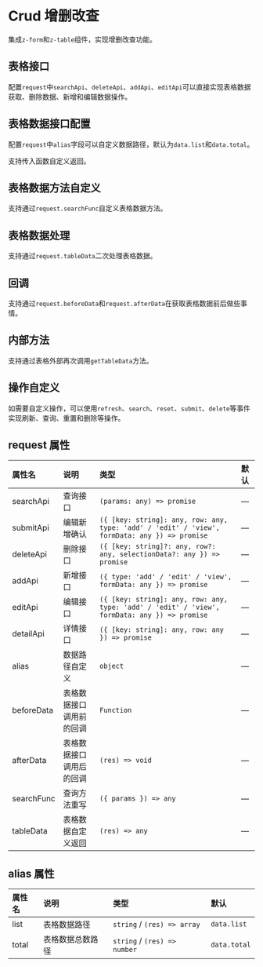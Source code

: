 # Crud 增删改查

集成`z-form`和`z-table`组件，实现增删改查功能。

## 表格接口

配置`request`中`searchApi`、`deleteApi`、`addApi`、`editApi`可以直接实现表格数据获取、删除数据、新增和编辑数据操作。

<preview path="../demo/crud-api/request.vue" />

## 表格数据接口配置

配置`request`中`alias`字段可以自定义数据路径，默认为`data.list`和`data.total`。

<preview path="../demo/crud-api/alias.vue" />

支持传入函数自定义返回。

<preview path="../demo/crud-api/alias-function.vue" />

## 表格数据方法自定义

支持通过`request.searchFunc`自定义表格数据方法。

<preview path="../demo/crud-api/search-function.vue" />

## 表格数据处理

支持通过`request.tableData`二次处理表格数据。

<preview path="../demo/crud-api/data.vue" />

## 回调

支持通过`request.beforeData`和`request.afterData`在获取表格数据前后做些事情。

<preview path="../demo/crud-api/data-callback.vue" />

## 内部方法

支持通过表格外部再次调用`getTableData`方法。

<preview path="../demo/crud-api/methods.vue" />

## 操作自定义

如需要自定义操作，可以使用`refresh`、`search`、`reset`、`submit`、`delete`等事件实现刷新、查询、重置和删除等操作。

<preview path="../demo/crud-api/operation.vue" />

## request 属性

| 属性名     | 说明                     | 类型                                                                                          | 默认 |
| :--------- | :----------------------- | :-------------------------------------------------------------------------------------------- | :--- |
| searchApi  | 查询接口                 | `(params: any) => promise`                                                                    | —    |
| submitApi  | 编辑新增确认             | `({ [key: string]: any, row: any, type: 'add' / 'edit' / 'view', formData: any }) => promise` | —    |
| deleteApi  | 删除接口                 | `({ [key: string]?: any, row?: any, selectionData?: any }) => promise`                        | —    |
| addApi     | 新增接口                 | `({ type: 'add' / 'edit' / 'view', formData: any }) => promise`                               | —    |
| editApi    | 编辑接口                 | `({ [key: string]: any, row: any, type: 'add' / 'edit' / 'view', formData: any }) => promise` | —    |
| detailApi  | 详情接口                 | `({ [key: string]: any, row: any }) => promise`                                               | —    |
| alias      | 数据路径自定义           | `object`                                                                                      | —    |
| beforeData | 表格数据接口调用前的回调 | `Function`                                                                                    | —    |
| afterData  | 表格数据接口调用后的回调 | `(res) => void`                                                                               | —    |
| searchFunc | 查询方法重写             | `({ params }) => any`                                                                         | —    |
| tableData  | 表格数据自定义返回       | `(res) => any`                                                                                | —    |

## alias 属性

| 属性名 | 说明             | 类型                         | 默认         |
| :----- | :--------------- | :--------------------------- | :----------- |
| list   | 表格数据路径     | `string` / `(res) => array`  | `data.list`  |
| total  | 表格数据总数路径 | `string` / `(res) => number` | `data.total` |
